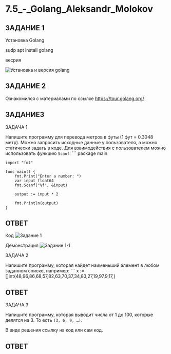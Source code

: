 # 7.5_-_Golang_Aleksandr_Molokov

## ЗАДАНИЕ 1

Установка Golang

sudp apt install golang

весрия

![Установка и версия golang](https://user-images.githubusercontent.com/109212419/209213114-55178ea2-0a39-4fca-8866-f80af4cec027.jpg)


## ЗАДАНИЕ 2

Ознакомился с материалами по ссылке https://tour.golang.org/

## ЗАДАНИЕ3

ЗАДАЧА 1

 Напишите программу для перевода метров в футы (1 фут = 0.3048 метр). Можно запросить исходные данные 
у пользователя, а можно статически задать в коде.
    Для взаимодействия с пользователем можно использовать функцию `Scanf`:
    ```
    package main
    
    import "fmt"
    
    func main() {
        fmt.Print("Enter a number: ")
        var input float64
        fmt.Scanf("%f", &input)
    
        output := input * 2
    
        fmt.Println(output)    
    }
  
  ## ОТВЕТ
  
 Код
 ![Задание 1](https://user-images.githubusercontent.com/109212419/209216734-6e223709-01b4-437f-884f-aae78bcbdd64.jpg)

Демонстрация
![Задание 1-1](https://user-images.githubusercontent.com/109212419/209216837-df115a8f-6d5e-4895-971e-398cae15500c.jpg)

  
ЗАДАЧА 2

Напишите программу, которая найдет наименьший элемент в любом заданном списке, например:
    ```
    x := []int{48,96,86,68,57,82,63,70,37,34,83,27,19,97,9,17,}
    
## ОТВЕТ    
    
ЗАДАЧА 3

Напишите программу, которая выводит числа от 1 до 100, которые делятся на 3. То есть `(3, 6, 9, …)`.

В виде решения ссылку на код или сам код. 

## ОТВЕТ

